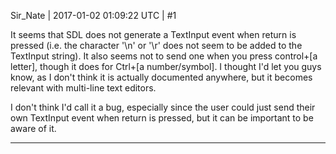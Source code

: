 Sir_Nate | 2017-01-02 01:09:22 UTC | #1

It seems that SDL does not generate a TextInput event when return is pressed (i.e. the character '\n' or '\r' does not seem to be added to the TextInput string). It also seems not to send one when you press control+[a letter], though it does for Ctrl+[a number/symbol]. I thought I'd let you guys know, as I don't think it is actually documented anywhere, but it becomes relevant with multi-line text editors.

I don't think I'd call it a bug, especially since the user could just send their own TextInput event when return is pressed, but it can be important to be aware of it.

-------------------------

